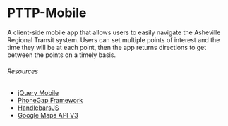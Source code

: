 PTTP-Mobile
===========

A client-side mobile app that allows users to easily navigate the Asheville Regional Transit system.  Users can set
multiple points of interest and the time they will be at each point, then the app returns directions to get between
the points on a timely basis.

###### Resources
* [jQuery Mobile](http://jquerymobile.com/)
* [PhoneGap Framework](http://phonegap.com/)
* [HandlebarsJS](http://handlebarsjs.com/)
* [Google Maps API V3](https://developers.google.com/maps/documentation/javascript/)

